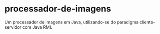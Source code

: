 processador-de-imagens
======================

Um processador de imagens em Java, utilizando-se do paradigma cliente-servidor com Java RMI.
